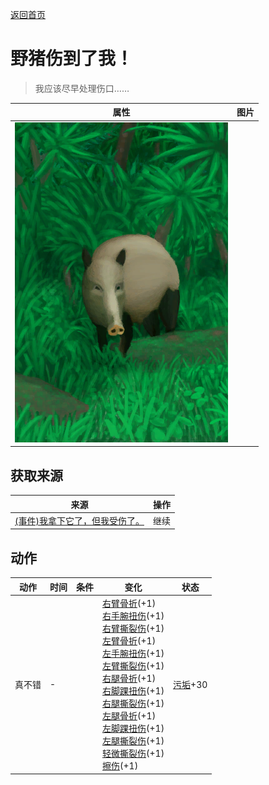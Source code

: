 [返回首页](index.md)  
# 野猪伤到了我！  
> 我应该尽早处理伤口……  
  
  属性  |   图片   
 ----  |  ----:   
   |  ![](Sprite/BoarEvent.png)   
  
## 获取来源  
来源  |  操作  
----  |  ----  
[(事件)我拿下它了，但我受伤了。](Event_BoarFightMixedSuccess.md)  |  继续  
## 动作  
动作  |  时间  |  条件  |  变化  |  状态  
----  |  ----  |  ----  |  ----  |  ----  
真不错  |  -  |    |  [右臂骨折](W_ArmFractureR.md)(+1)<br>[右手腕扭伤](W_ArmSprainedR.md)(+1)<br>[右臂撕裂伤](W_ArmLacerationR.md)(+1)<br>[左臂骨折](W_ArmFractureL.md)(+1)<br>[左手腕扭伤](W_ArmSprainedL.md)(+1)<br>[左臂撕裂伤](W_ArmLacerationL.md)(+1)<br>[右腿骨折](W_LegFractureR.md)(+1)<br>[右脚踝扭伤](W_LegSprainedR.md)(+1)<br>[右腿撕裂伤](W_LegLacerationR.md)(+1)<br>[左腿骨折](W_LegFractureL.md)(+1)<br>[左脚踝扭伤](W_LegSprainedL.md)(+1)<br>[左腿撕裂伤](W_LegLacerationL.md)(+1)<br>[轻微撕裂伤](W_MinorLaceration.md)(+1)<br>[擦伤](W_Abrasion.md)(+1)  |  [污垢](Filth.md)+30  
